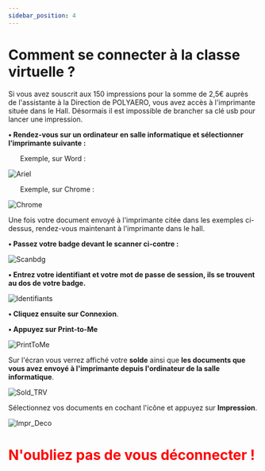 ```yaml
---
sidebar_position: 4
---
```


# Comment se connecter à la classe virtuelle ?

Si vous avez souscrit aux 150 impressions pour la somme de 2,5€ auprès de l'assistante à la Direction de POLYAERO, vous avez accès à l'imprimante située dans le Hall.
Désormais il est impossible de brancher sa clé usb pour lancer une impression.

<div style={{textAlign: 'center'}}>

**•	Rendez-vous sur un ordinateur en salle informatique et sélectionner l’imprimante suivante :**
<ul>Exemple, sur Word :</ul>

![Ariel](/img/manuel-ra/Arriel-RA.jpg)


<ul>Exemple, sur Chrome :</ul>

![Chrome](/img/manuel-print/imprch.png)


Une fois votre document envoyé à l'imprimante citée dans les exemples ci-dessus, rendez-vous maintenant à l'imprimante dans le hall.

**• Passez votre badge devant le scanner ci-contre :**



![Scanbdg](/img/manuel-print/scanbdgg.png)



 **• Entrez votre identifiant et votre mot de passe de session, ils se trouvent au dos de votre badge.**


![Identifiants](/img/manuel-print/idimpr.png)

**• Cliquez ensuite sur Connexion**.


**• Appuyez sur Print-to-Me**

![PrintToMe](/img/manuel-print/printtome.png)

Sur l'écran vous verrez affiché votre **solde** ainsi que **les documents que vous avez envoyé à l'imprimante depuis l'ordinateur de la salle informatique**.

![Sold_TRV](/img/manuel-print/sold_trv.png)

Sélectionnez vos documents en cochant l'icône et appuyez sur **Impression**.

![Impr_Deco](/img/manuel-print/impr_deco.png)

<font color='red'>

# N'oubliez pas de vous déconnecter !

</font>
</div>
